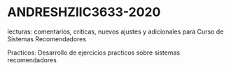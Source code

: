 # ANDRESHZIIC3633-2020
lecturas: comentarios, criticas, nuevos ajustes y adicionales para Curso de Sistemas Recomendadores


Practicos: Desarrollo de ejercicios practicos sobre sistemas recomendadores
